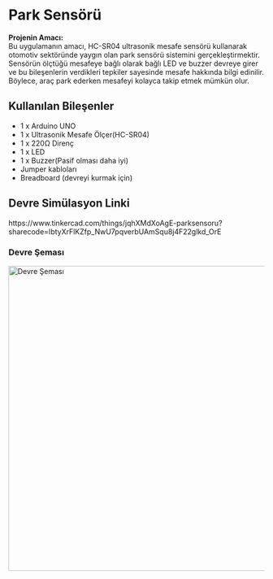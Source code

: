 <h1>Park Sensörü</h1>

<p><strong>Projenin Amacı:</strong><br>
Bu uygulamanın amacı, HC-SR04 ultrasonik mesafe sensörü kullanarak otomotiv sektöründe yaygın olan park sensörü sistemini gerçekleştirmektir. Sensörün ölçtüğü mesafeye bağlı olarak bağlı LED ve buzzer devreye girer ve bu bileşenlerin verdikleri tepkiler sayesinde mesafe hakkında bilgi edinilir. Böylece, araç park ederken mesafeyi kolayca takip etmek mümkün olur.


<h2> Kullanılan Bileşenler</h2>
<ul>
  <li>1 x Arduino UNO </li>
  <li>1 x Ultrasonik Mesafe Ölçer(HC-SR04)</li>
  <li>1 x 220Ω Direnç </li>
  <li>1 x LED</li>
  <li>1 x Buzzer(Pasif olması daha iyi) </li>
  <li>Jumper kabloları</li>
  <li>Breadboard (devreyi kurmak için)</li>
</ul>

<h2>Devre Simülasyon Linki</h2>
<p>https://www.tinkercad.com/things/jqhXMdXoAgE-parksensoru?sharecode=IbtyXrFlKZfp_NwU7pqverbUAmSqu8j4F22glkd_OrE</p>
<h3>Devre Şeması</h3>
<p><img src="parkSensoru.png" alt="Devre Şeması" width="600"></p>

